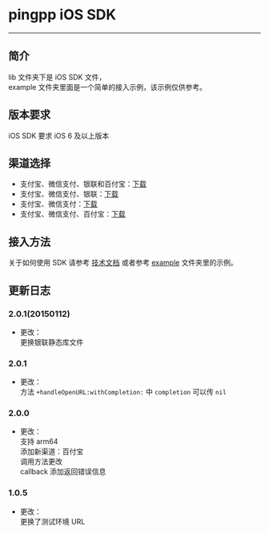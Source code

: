 pingpp iOS SDK 
=================

****

## 简介

lib 文件夹下是 iOS SDK 文件，<br>
example 文件夹里面是一个简单的接入示例，该示例仅供参考。

## 版本要求

iOS SDK 要求 iOS 6 及以上版本

## 渠道选择

* 支付宝、微信支付、银联和百付宝：[下载](https://github.com/PingPlusPlus/pingpp-ios/archive/all.zip)
* 支付宝、微信支付、银联：[下载](https://github.com/PingPlusPlus/pingpp-ios/archive/alipay_wx_upmp.zip)
* 支付宝、微信支付：[下载](https://github.com/PingPlusPlus/pingpp-ios/archive/alipay_wx.zip)
* 支付宝、微信支付、百付宝：[下载](https://github.com/PingPlusPlus/pingpp-ios/archive/alipay_wx_bfb.zip)

## 接入方法

关于如何使用 SDK 请参考 [技术文档](https://pingxx.com/document) 或者参考 [example](https://github.com/PingPlusPlus/pingpp-ios/tree/master/example) 文件夹里的示例。

## 更新日志

### 2.0.1(20150112)
* 更改：<br>
更换银联静态库文件

### 2.0.1
* 更改：<br>
方法 `+handleOpenURL:withCompletion:` 中 `completion` 可以传 `nil`

### 2.0.0
* 更改：<br>
支持 arm64<br>
添加新渠道：百付宝<br>
调用方法更改<br>
callback 添加返回错误信息

### 1.0.5
* 更改：<br>
更换了测试环境 URL
